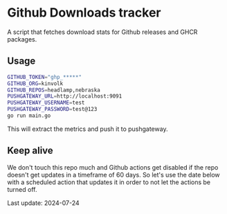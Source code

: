 # Github Downloads tracker

A script that fetches download stats for Github releases and GHCR packages.

## Usage

```bash
GITHUB_TOKEN="ghp_*****"
GITHUB_ORG=kinvolk
GITHUB_REPOS=headlamp,nebraska
PUSHGATEWAY_URL=http://localhost:9091
PUSHGATEWAY_USERNAME=test
PUSHGATEWAY_PASSWORD=test@123
go run main.go
```

This will extract the metrics and push it to pushgateway.

## Keep alive

We don't touch this repo much and Github actions get disabled if the repo doesn't get updates
in a timeframe of 60 days. So let's use the date below with a scheduled action that updates it
in order to not let the actions be turned off.

Last update: 2024-07-24
